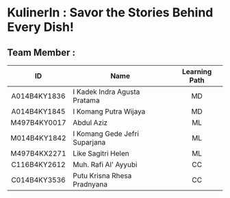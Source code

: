 # KulinerIn : Savor the Stories Behind Every Dish!

## Team Member :

|      ID      |             Name              | Learning Path |
| :----------: | ----------------------------- | :-----------: |
| A014B4KY1836 | I Kadek Indra Agusta Pratama  |      MD       |
| A014B4KY1845 | I Komang Putra Wijaya         |      MD       |
| M497B4KY0017 | Abdul Aziz                    |      ML       |
| M014B4KY1842 | I Komang Gede Jefri Suparjana |      ML       |
| M497B4KX2271 | Like Sagitri Helen            |      ML       |
| C116B4KY2612 | Muh. Rafi Al' Ayyubi          |      CC       |
| C014B4KY3536 | Putu Krisna Rhesa Pradnyana   |      CC       |
